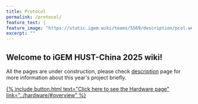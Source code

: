 ```yaml
---
title: Protocol
permalink: /protocol/
feature_text: |
feature_image: "https://static.igem.wiki/teams/5569/description/pcol.webp"
excerpt: ""
---
```


## Welcome to iGEM HUST-China 2025 wiki!

All the pages are under construction, please check [description](description) page for more information about this year's project briefly.

[{% include button.html text="Click here to see the Hardware page" link="../hardware/#overview" %}](https://gitlab.igem.org/2025/hust-china)

